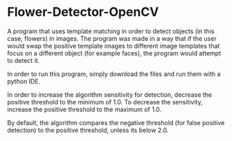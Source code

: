 # Flower-Detector-OpenCV
A program that uses template matching in order to detect objects (in this case, flowers) in images.
The program was made in a way that if the user would swap the positive template images to different image templates that focus on a different object (for example faces), 
the program would attempt to detect it.

In order to run this program, simply download the files and run them with a python IDE.

In order to increase the algorithm sensitivity for detection, decrease the positive threshold to the minimum of 1.0.
To decrease the sensitivity, increase the positive threshold to the maximum of 1.0.

By default, the algorithm compares the negative threshold (for false positive detection) to the positive threshold, unless its below 2.0.
